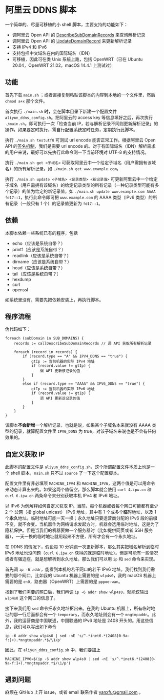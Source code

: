 # 阿里云 DDNS 脚本

一个简单的、尽量可移植的小 shell 脚本，主要支持的功能如下：

- 调阿里云 Open API 的 [DescribeSubDomainRecords](https://api.aliyun.com/document/Alidns/2015-01-09/DescribeSubDomainRecords) 来查询解析记录
- 调阿里云 Open API 的 [UpdateDomainRecord](https://api.aliyun.com/document/Alidns/2015-01-09/UpdateDomainRecord) 来更新解析记录
- 支持 IPv4 和 IPv6
- 支持包括中文域名在内的国际域名（IDN）
- 可移植，因此可在类 Unix 系统上跑，包括 OpenWRT（已在 Ubuntu 20.04，OpenWRT 21.02，macOS 14.4.1 上测试过）

## 功能

首先下载 `main.sh` ；或者直接复制粘贴该脚本的内容到本地的一个文件里，然后 `chmod a+x` 那个文件。

首次执行 `./main.sh` 时，会在脚本目录下新建一个配置文件 `aliyun_ddns_config.sh`。把阿里云的 access key 等信息填好之后，再次执行 `./main.sh`，即可执行一次「检查当前 IP，若与解析记录不同则更新解析记录」的操作。如果要定时执行，需自行配置系统定时任务，定期执行此脚本。

执行 `./main.sh testutf8` 可测试 url encode 能否正常工作。根据阿里云 Open API 的[签名机制](https://help.aliyun.com/zh/sdk/product-overview/v3-request-structure-and-signature)，我们是需要 url encode 的。对于有国际域名（IDN）解析需求的用户来说，最好可以先执行此命令测一下当前环境对 UTF-8 的支持情况。

执行 `./main.sh get <子域名>` 可获取阿里云中一个给定子域名（用户需拥有该域名）的所有解析记录，如 `./main.sh get www.example.com`。

执行 `./main.sh update <子域名> <记录类型> <新记录值>` 可更新阿里云中一个给定子域名（用户需拥有该域名）的给定记录类型的所有记录（一种记录类型可能有多个记录）的值为给定的新记录值，如 `./main.sh update www.example.com AAAA fd17::1`，执行此命令即可把 `www.example.com` 的 AAAA 类型（IPv6 类型）的所有记录（一般只有 1 个）的记录值更新为 `fd17::1`。

## 依赖

本脚本依赖一些系统已有的程序，包括

- echo（应该是系统自带？）
- printf（应该是系统自带？）
- readlink（应该是系统自带？）
- dirname（应该是系统自带？）
- head（应该是系统自带？）
- tail（应该是系统自带？）
- hexdump
- curl
- openssl

如系统里没有，需要先把依赖安装上，再执行脚本。

## 程序流程

伪代码如下：

```
foreach (subDomain in SUB_DOMAINS) {
    records := callDescribeSubDomainRecords // 调 API 获取所有解析记录

    foreach (record in records) {
        if (record.type == "A" && IPV4_DDNS == "true") {
            gtIp := 当前机器的实际 IPv4 地址
            if (record.value != gtIp) {
                调 API 更新该记录的值
            }
        }
        else if (record.type == "AAAA" && IPV6_DDNS == "true") {
            gtIp := 当前机器的实际 IPv6 地址
            if (record.value != gtIp) {
                调 API 更新该记录的值
            }
        }
    }
}
```

该脚本**不会新增**一个解析记录，也就是说，如果某个子域名本来就没有 AAAA 类型的记录，就算配置文件里 `IPV6_DDNS` 为 true，对该子域名来说也是不会有任何效果的。

## 自定义获取 IP

此脚本的配置文件是 `aliyun_ddns_config.sh`，这个所谓配置文件本质上也是一个 shell 脚本，`main.sh` 只不过 `source` 了一下这个配置脚本。

配置文件里有非必填项 `MACHINE_IPV4` 和 `MACHINE_IPV6`，这两个值是可以用命令来动态计算出来的。如果这两个值留空，那么脚本就会使用 `curl 4.ipw.cn` 和 `curl 6.ipw.cn` 两条命令来分别获取本机 IPv4 和 IPv6 地址。

以 IPv6 为例解释如何自定义获取 IP。当前，每个机器或者每个网口可能都有至少 2 个 公网（指 global unicast） IPv6 地址，其中有 1 个或多个**临时**地址，以及 1 个**永久**地址。临时地址可能一天一换；永久地址只要运营商分配的 IPv6 段的前缀不变，就不会变。当机器作为网络请求发起方时，机器会选用临时地址，这是为了隐私保护。但是当我们的机器要做一个服务器时（比如提供网页或者 SSH 服务器），一天一换的临时地址就用起来不方便，所有才会有一个永久地址。

在 DDNS 的情况下，假设每 10 分钟跑一次更新脚本，那么其实把域名解析到临时 IPv6 地址也没问题（`curl 6.ipw.cn` 获得的就是临时地址）。但是可能有一些情况或者有强迫症，就是想解析到永久地址，那么我们可以用 `ip` 和 `sed` 命令来实现。

首先调 `ip -6 addr`，能看到本机的若干网口的若干 IPv6 地址。我们找到我们需要的那个网口，比如我的 Ubuntu 机器上需要的是 `wlp4s0`，我的 macOS 机器上需要的是 `en0`，路由器（OpenWRT）上需要的是 `pppoe-wan`。

找到了我们需要的网口后，我们再调 `ip -6 addr show wlp4s0`，就能仅输出 `wlp4s0` 这个网口的信息了。

接下来我们用 `sed` 命令把永久地址抠出来。在我的 Ubuntu 机器上，所有临时地址的那一行后面都会有一个 `temporary`，而永久地址则会有一个 `mngtmpaddr`。此外，我的运营商是中国联通，中国联通的 IPv6 地址是 2408 开头的。用这些信息，我们可以写出如下命令

```
ip -6 addr show wlp4s0 | sed -nE 's/^.*inet6.*(2408[0-9a-f:]+).*mngtmpaddr.*$/\1/p'
```

因此，在 `aliyun_ddns_config.sh` 中，我们要加上

```
MACHINE_IPV6=$(ip -6 addr show wlp4s0 | sed -nE 's/^.*inet6.*(2408[0-9a-f:]+).*mngtmpaddr.*$/\1/p')
```

## 遇到问题

麻烦在 GitHub 上开 issue，或者 email 联系作者 yanxfu@gmail.com 。

